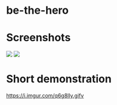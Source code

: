 # be-the-hero

# Screenshots
<img src="https://i.imgur.com/3rJgPUJ.jpeg" />
<img src="https://i.imgur.com/tGB5D5n.png" />

# Short demonstration
<a href="https://i.imgur.com/q6g8lIy.gifv">https://i.imgur.com/q6g8lIy.gifv<a/>
